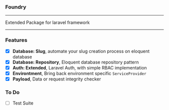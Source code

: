 ### Foundry
---

Extended Package for laravel framework

----

### Features

- [x] **Database: Slug**, automate your slug creation process on eloquent database
- [x] **Database: Repository**, Eloquent database repository pattern
- [x] **Auth: Extended**, Laravel Auth, with simple RBAC implementation
- [x] **Environtment**, Bring back environment specific `ServiceProvider`
- [x] **Payload**, Data or request integrity checker

### To Do

- [ ] Test Suite